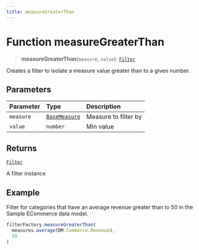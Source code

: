 ```yaml
---
title: measureGreaterThan
---
```


# Function measureGreaterThan

> **measureGreaterThan**(`measure`, `value`): [`Filter`](../../../interfaces/interface.Filter.md)

Creates a filter to isolate a measure value greater than to a given number.

## Parameters

| Parameter | Type | Description |
| :------ | :------ | :------ |
| `measure` | [`BaseMeasure`](../../../interfaces/interface.BaseMeasure.md) | Measure to filter by |
| `value` | `number` | Min value |

## Returns

[`Filter`](../../../interfaces/interface.Filter.md)

A filter instance

## Example

Filter for categories that have an average revenue greater than
to 50 in the Sample ECommerce data model.
```ts
filterFactory.measureGreaterThan(
  measures.average(DM.Commerce.Revenue),
  50
)
```
